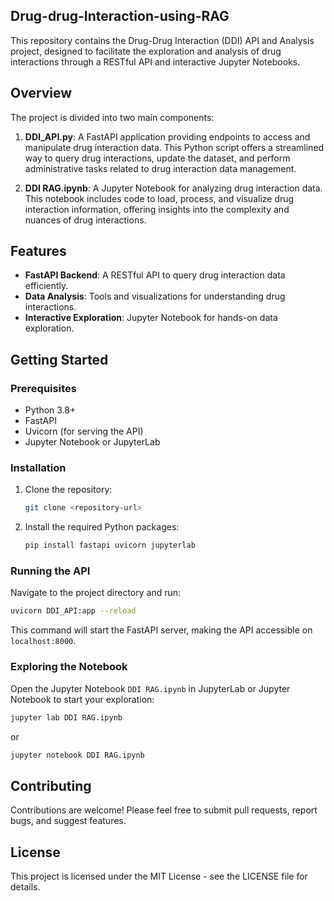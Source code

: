 ## Drug-drug-Interaction-using-RAG

This repository contains the Drug-Drug Interaction (DDI) API and Analysis project, designed to facilitate the exploration and analysis of drug interactions through a RESTful API and interactive Jupyter Notebooks. 

## Overview

The project is divided into two main components:

1. **DDI_API.py**: A FastAPI application providing endpoints to access and manipulate drug interaction data. This Python script offers a streamlined way to query drug interactions, update the dataset, and perform administrative tasks related to drug interaction data management.

2. **DDI RAG.ipynb**: A Jupyter Notebook for analyzing drug interaction data. This notebook includes code to load, process, and visualize drug interaction information, offering insights into the complexity and nuances of drug interactions.

## Features

- **FastAPI Backend**: A RESTful API to query drug interaction data efficiently.
- **Data Analysis**: Tools and visualizations for understanding drug interactions.
- **Interactive Exploration**: Jupyter Notebook for hands-on data exploration.

## Getting Started

### Prerequisites

- Python 3.8+
- FastAPI
- Uvicorn (for serving the API)
- Jupyter Notebook or JupyterLab

### Installation

1. Clone the repository:
   ```sh
   git clone <repository-url>
   ```
2. Install the required Python packages:
   ```sh
   pip install fastapi uvicorn jupyterlab
   ```

### Running the API

Navigate to the project directory and run:
```sh
uvicorn DDI_API:app --reload
```
This command will start the FastAPI server, making the API accessible on `localhost:8000`.

### Exploring the Notebook

Open the Jupyter Notebook `DDI RAG.ipynb` in JupyterLab or Jupyter Notebook to start your exploration:
```sh
jupyter lab DDI RAG.ipynb
```
or
```sh
jupyter notebook DDI RAG.ipynb
```

## Contributing

Contributions are welcome! Please feel free to submit pull requests, report bugs, and suggest features.

## License

This project is licensed under the MIT License - see the LICENSE file for details.
